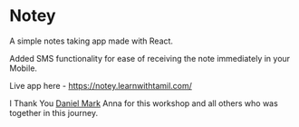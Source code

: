 # Notey

A simple notes taking app made with React.

Added SMS functionality for ease of receiving the note immediately in your Mobile.

Live app here - https://notey.learnwithtamil.com/

I Thank You [Daniel Mark](https://github.com/thedanielmark) Anna for this workshop and all others who was together in this journey.
